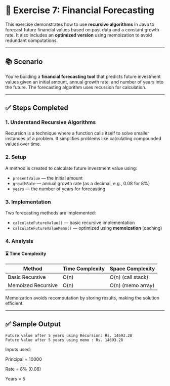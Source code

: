 # 💸 Exercise 7: Financial Forecasting

This exercise demonstrates how to use **recursive algorithms** in Java to forecast future financial values based on past data and a constant growth rate. It also includes an **optimized version** using memoization to avoid redundant computations.

---

## 📚 Scenario

You're building a **financial forecasting tool** that predicts future investment values given an initial amount, annual growth rate, and number of years into the future. The forecasting algorithm uses recursion for calculation.

---

## ✅ Steps Completed

### 1. Understand Recursive Algorithms

Recursion is a technique where a function calls itself to solve smaller instances of a problem. It simplifies problems like calculating compounded values over time.

### 2. Setup

A method is created to calculate future investment value using:
- `presentValue` — the initial amount
- `growthRate` — annual growth rate (as a decimal, e.g., 0.08 for 8%)
- `years` — the number of years for forecasting

### 3. Implementation

Two forecasting methods are implemented:
- `calculateFutureValue()` — basic recursive implementation
- `calculateFutureValueMemo()` — optimized using **memoization** (caching)

### 4. Analysis

#### ⌛ Time Complexity

| Method                   | Time Complexity | Space Complexity |
|--------------------------|------------------|------------------|
| Basic Recursive          | O(n)             | O(n) (call stack)|
| Memoized Recursive       | O(n)             | O(n) (memo array)|

Memoization avoids recomputation by storing results, making the solution efficient.

---

## ✅ Sample Output

```text
Future value after 5 years using Recursion: Rs. 14693.28
Future Value after 5 years using memo : Rs. 14693.28
```
Inputs used:

Principal = 10000

Rate = 8% (0.08)

Years = 5

